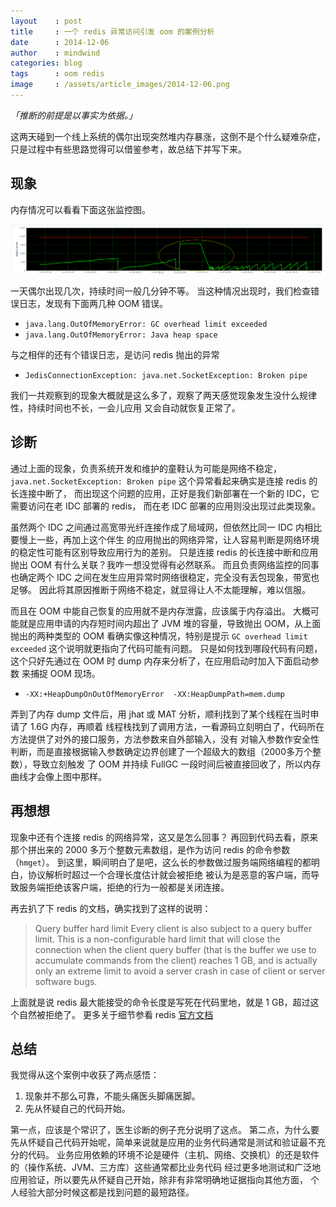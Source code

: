 ```yaml
---
layout    : post
title     : 一个 redis 异常访问引发 oom 的案例分析
date      : 2014-12-06
author    : mindwind
categories: blog
tags      : oom redis
image     : /assets/article_images/2014-12-06.png
---
```



_「推断的前提是以事实为依据。」_


这两天碰到一个线上系统的偶尔出现突然堆内存暴涨，这倒不是个什么疑难杂症，
只是过程中有些思路觉得可以借鉴参考，故总结下并写下来。


## 现象
内存情况可以看看下面这张监控图。

![](/assets/article_images/2014-12-06-1.png)

一天偶尔出现几次，持续时间一般几分钟不等。
当这种情况出现时，我们检查错误日志，发现有下面两几种 OOM 错误。

  - `java.lang.OutOfMemoryError: GC overhead limit exceeded`
  - `java.lang.OutOfMemoryError: Java heap space`

与之相伴的还有个错误日志，是访问 redis 抛出的异常

  - `JedisConnectionException: java.net.SocketException: Broken pipe`

我们一共观察到的现象大概就是这么多了，观察了两天感觉现象发生没什么规律性，持续时间也不长，一会儿应用
又会自动就恢复正常了。


## 诊断
通过上面的现象，负责系统开发和维护的童鞋认为可能是网络不稳定，
`java.net.SocketException: Broken pipe` 这个异常看起来确实是连接 redis 的长连接中断了，
而出现这个问题的应用，正好是我们新部署在一个新的 IDC，它需要访问在老 IDC 部署的 redis，
而在老 IDC 部署的应用则没出现过此类现象。

虽然两个 IDC 之间通过高宽带光纤连接作成了局域网，但依然比同一 IDC 内相比要慢上一些，再加上这个伴生
的应用抛出的网络异常，让人容易判断是网络环境的稳定性可能有区别导致应用行为的差别。
只是连接 redis 的长连接中断和应用抛出 OOM 有什么关联？我咋一想没觉得有必然联系。
而且负责网络监控的同事也确定两个 IDC 之间在发生应用异常时网络很稳定，完全没有丢包现象，带宽也足够。
因此将其原因推断于网络不稳定，就显得让人不太能理解，难以信服。

而且在 OOM 中能自己恢复的应用就不是内存泄露，应该属于内存溢出。
大概可能就是应用申请的内存短时间内超出了 JVM 堆的容量，导致抛出 OOM，从上面抛出的两种类型的 OOM
看确实像这种情况，特别是提示 `GC overhead limit exceeded` 这个说明就更指向了代码可能有问题。
只是如何找到哪段代码有问题，这个只好先通过在 OOM 时 dump 内存来分析了，在应用启动时加入下面启动参数
来捕捉 OOM 现场。

  - `-XX:+HeapDumpOnOutOfMemoryError  -XX:HeapDumpPath=mem.dump`

弄到了内存 dump 文件后，用 jhat 或 MAT 分析，顺利找到了某个线程在当时申请了 1.6G 内存，再顺着
线程栈找到了调用方法，一看源码立刻明白了，代码所在方法提供了对外的接口服务，方法参数来自外部输入，没有
对输入参数作安全性判断，而是直接根据输入参数确定边界创建了一个超级大的数组（2000多万个整数），导致立刻触发
了 OOM 并持续 FullGC 一段时间后被直接回收了，所以内存曲线才会像上图中那样。


## 再想想
现象中还有个连接 redis 的网络异常，这又是怎么回事？
再回到代码去看，原来那个拼出来的 2000 多万个整数元素数组，是作为访问 redis 的命令参数（`hmget`）。
到这里，瞬间明白了是吧，这么长的参数做过服务端网络编程的都明白，协议解析时超过一个合理长度估计就会被拒绝
被认为是恶意的客户端，而导致服务端拒绝该客户端，拒绝的行为一般都是关闭连接。

再去扒了下 redis 的文档，确实找到了这样的说明：

  > Query buffer hard limit
  > Every client is also subject to a query buffer limit.
  > This is a non-configurable  hard limit that will close the connection when
  > the client query buffer (that is the buffer we use to accumulate commands
  > from the client) reaches 1 GB, and is actually only an extreme limit to
  > avoid a server crash in case of client or server software bugs.

上面就是说 redis 最大能接受的命令长度是写死在代码里地，就是 1 GB，超过这个自然被拒绝了。
更多关于细节参看 redis [官方文档](http://redis.io/topics/clients)


## 总结
我觉得从这个案例中收获了两点感悟：

  1. 现象并不那么可靠，不能头痛医头脚痛医脚。
  2. 先从怀疑自己的代码开始。

第一点，应该是个常识了，医生诊断的例子充分说明了这点。
第二点，为什么要先从怀疑自己代码开始呢，简单来说就是应用的业务代码通常是测试和验证最不充分的代码。
业务应用依赖的环境不论是硬件（主机、网络、交换机）的还是软件的（操作系统、JVM、三方库）这些通常都比业务代码
经过更多地测试和广泛地应用验证，所以要先从怀疑自己开始，除非有非常明确地证据指向其他方面，
个人经验大部分时候这都是找到问题的最短路径。
